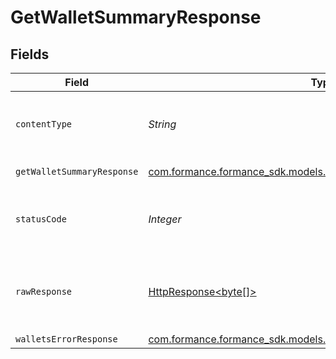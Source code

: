 # GetWalletSummaryResponse


## Fields

| Field                                                                                                                    | Type                                                                                                                     | Required                                                                                                                 | Description                                                                                                              |
| ------------------------------------------------------------------------------------------------------------------------ | ------------------------------------------------------------------------------------------------------------------------ | ------------------------------------------------------------------------------------------------------------------------ | ------------------------------------------------------------------------------------------------------------------------ |
| `contentType`                                                                                                            | *String*                                                                                                                 | :heavy_check_mark:                                                                                                       | HTTP response content type for this operation                                                                            |
| `getWalletSummaryResponse`                                                                                               | [com.formance.formance_sdk.models.shared.GetWalletSummaryResponse](../../models/shared/GetWalletSummaryResponse.md)      | :heavy_minus_sign:                                                                                                       | Wallet summary                                                                                                           |
| `statusCode`                                                                                                             | *Integer*                                                                                                                | :heavy_check_mark:                                                                                                       | HTTP response status code for this operation                                                                             |
| `rawResponse`                                                                                                            | [HttpResponse<byte[]>](https://docs.oracle.com/en/java/javase/11/docs/api/java.net.http/java/net/http/HttpResponse.html) | :heavy_check_mark:                                                                                                       | Raw HTTP response; suitable for custom response parsing                                                                  |
| `walletsErrorResponse`                                                                                                   | [com.formance.formance_sdk.models.shared.WalletsErrorResponse](../../models/shared/WalletsErrorResponse.md)              | :heavy_minus_sign:                                                                                                       | Error                                                                                                                    |